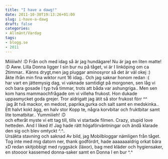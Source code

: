 ```yaml
---
title: "I have a dawg!"
date: 2011-10-30T19:13:26+01:00
slug: i-have-a-dawg
draft: false
categories:
- Allmänt/Vardag
tags:
- blogg.se
- 2011
---
```

Miiiiiwh! :D Från och med idag så är jag hundägare! Nu är jag en liten matte! :D Aww. Lilla Donna ligger I sin bur nu på tåget, vi är I linköping om ca 2timmar.. Känns drygt,men jag pluggar aminosyror så det är väl okej :)  
åkte ifrån min fina wiktor runt 16 idag.. Och jag saknar honom redan :(  
har vart en jättemysig dag, vi vaknade samtidigt på morgonen, sen låg vi och bara gosade I typ två timmar, trots att båda var ashungriga.. Men sen kom hans mammaochfrågade om vi villeha frukost. Hon dukade uppasmycket goda grejer. Tror aldrigatt jag ätit så stor frukost förr ^^  
 jag åt två mackor, en medost, paprika,gurka och salt samt en medskinka.. Ett halvt kokt ägg, en halv stor Kopp te, några korvbitar och fruktbitar samt lite tomatbitar.. Yummiiieh! :D  
och efteråt myste vi ett tag till, tills vi startade filmen. Crazy, stupid love hetteden. And I liked it! Jag hade rätt högaförväntningar och ändå klarade den sig och blev omtyckt ^.^..  
Ursäkta stavning och saknad Av bild, jag Mobilbloggar nämligen från tåget. Tog inte med mig datorn ner, thank godfördrt, hade aaaaaaaldrig orkat bära xD redan skitjobbigt med ryggsäck (läxor), bag med kläder och hygiensaker, en stoooor kassemed donna-saker samt en Donna I en bur ^.^
